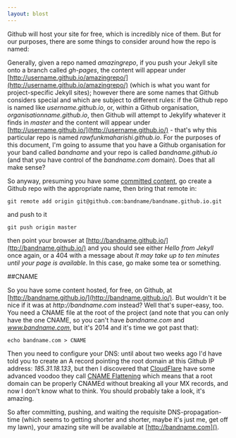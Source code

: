 ```yaml
---
layout: blost
---
```


Github will host your site for free, which is incredibly nice of them. But for our purposes, there are some things to consider around how the repo is named:

Generally, given a repo named _amazingrepo_, if you push your Jekyll site onto a branch called _gh-pages_, the content will appear under [http://username.github.io/amazingrepo/](http://username.github.io/amazingrepo/) (which is what you want for project-specific Jekyll sites); however there are some names that Github considers special and which are subject to different rules: if the Github repo is named like _username.github.io_, or, within a Github organisation, _organisationname.github.io_, then Github will attempt to Jekylify whatever it finds in _master_  and the content will appear under [http://username.github.io/](http://username.github.io/) - that's why this particular repo is named _rawfunkmaharishi.github.io_. For the purposes of this document, I'm going to assume that you have a Github organisation for your band called _bandname_ and your repo is called _bandname.github.io_ (and that you have control of the _bandname.com_ domain). Does that all make sense?

So anyway, presuming you have some [committed content](http://rawfunkmaharishi.uk/blog/2014/11/11/getting-started-with-jekyll/), go create a Github repo with the appropriate name, then bring that remote in:

```
git remote add origin git@github.com:bandname/bandname.github.io.git
```

and push to it

```
git push origin master
```

then point your browser at [http://bandname.github.io/](ttp://bandname.github.io/) and you should see either _Hello from Jekyll_ once again, or a 404 with a message about _It may take up to ten minutes until your page is available_. In this case, go make some tea or something.

##CNAME

So you have some content hosted, for free, on Github, at [http://bandname.github.io/](http://bandname.github.io/). But wouldn't it be nice if it was at _http://bandname.com_ instead? Well that's super-easy, too. You need a CNAME file at the root of the project (and note that you can only have the one CNAME, so you can't have _bandname.com_ and _www.bandname.com_, but it's 2014 and it's time we got past that):

```
echo bandname.com > CNAME
```

Then you need to configure your DNS: until about two weeks ago I'd have told you to create an A record pointing the root domain at this Github IP address: _185.31.18.133_, but then I discovered that [CloudFlare](https://www.cloudflare.com) have some advanced voodoo they call [CNAME Flattening](http://blog.cloudflare.com/introducing-cname-flattening-rfc-compliant-cnames-at-a-domains-root/) which means that a root domain can be properly CNAMEd without breaking all your MX records, and now I don't know what to think. You should probably take a look, it's amazing.

So after committing, pushing, and waiting the requisite DNS-propagation-time (which seems to getting shorter and shorter, maybe it's just me, get off my lawn), your amazing site will be available at [http://bandname.com]().
